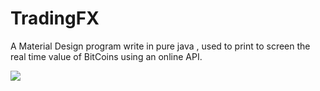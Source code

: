 # TradingFX
A Material Design program write in pure java , used to print to screen the real time value of BitCoins using an online API.

![](https://github.com/fl0wo/TradingFX/blob/master/IMG/dimostrationTradingFX.gif)
